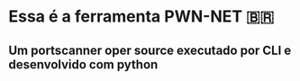 # Essa é a ferramenta PWN-NET 🇧🇷
## Um portscanner oper source executado por CLI e desenvolvido com python
